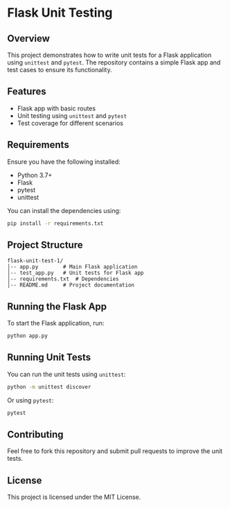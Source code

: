 # Flask Unit Testing

## Overview
This project demonstrates how to write unit tests for a Flask application using `unittest` and `pytest`. The repository contains a simple Flask app and test cases to ensure its functionality.

## Features
- Flask app with basic routes
- Unit testing using `unittest` and `pytest`
- Test coverage for different scenarios

## Requirements
Ensure you have the following installed:
- Python 3.7+
- Flask
- pytest
- unittest

You can install the dependencies using:
```sh
pip install -r requirements.txt
```

## Project Structure
```
flask-unit-test-1/
│-- app.py        # Main Flask application
│-- test_app.py   # Unit tests for Flask app
│-- requirements.txt  # Dependencies
│-- README.md     # Project documentation
```

## Running the Flask App
To start the Flask application, run:
```sh
python app.py
```

## Running Unit Tests
You can run the unit tests using `unittest`:
```sh
python -m unittest discover
```
Or using `pytest`:
```sh
pytest
```

## Contributing
Feel free to fork this repository and submit pull requests to improve the unit tests.

## License
This project is licensed under the MIT License.

